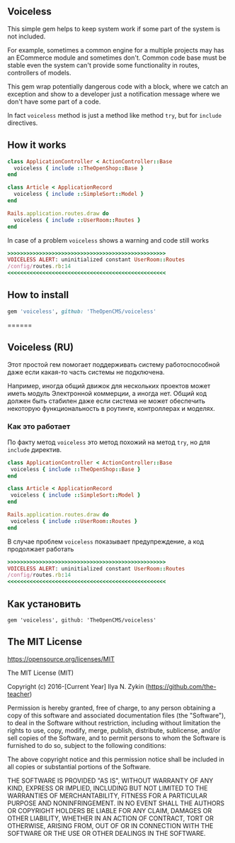 ## Voiceless

This simple gem helps to keep system work if some part of the system is not included.

For example, sometimes a common engine for a multiple projects may has an ECommerce module and sometimes don't. Common code base must be stable even the system can't provide some functionality in routes, controllers of models.

This gem wrap potentially dangerous code with a block, where we catch an exception and show to a developer just a notification message where we don't have some part of a code.

In fact `voiceless` method is just a method like method `try`, but for `include` directives.

## How it works

```ruby
class ApplicationController < ActionController::Base
  voiceless { include ::TheOpenShop::Base }
end

class Article < ApplicationRecord
  voiceless { include ::SimpleSort::Model }
end

Rails.application.routes.draw do
  voiceless { include ::UserRoom::Routes }
end
```

In case of a problem `voiceless` shows a warning and code still works

```ruby
>>>>>>>>>>>>>>>>>>>>>>>>>>>>>>>>>>>>>>>>>>>>>>>>>>
VOICELESS ALERT: uninitialized constant UserRoom::Routes
/config/routes.rb:14
<<<<<<<<<<<<<<<<<<<<<<<<<<<<<<<<<<<<<<<<<<<<<<<<<<
```

## How to install

```ruby
gem 'voiceless', github: 'TheOpenCMS/voiceless'
```

======

## Voiceless (RU)

Этот простой гем помогает поддерживать систему работоспособной даже если какая-то часть системы не подключена.

Например, иногда общий движок для нескольких проектов может иметь модуль Электронной коммерции, а иногда нет. Общий код должен быть стабилен даже если система не может обеспечить некоторую функциональность в роутинге, контроллерах и моделях.

### Как это работает

По факту метод `voiceless` это метод похожий на метод `try`, но для `include` директив.

```ruby
class ApplicationController < ActionController::Base
 voiceless { include ::TheOpenShop::Base }
end

class Article < ApplicationRecord
 voiceless { include ::SimpleSort::Model }
end

Rails.application.routes.draw do
 voiceless { include ::UserRoom::Routes }
end
```

В случае проблем `voiceless` показывает предупреждение, а код продолжает работать

```ruby
>>>>>>>>>>>>>>>>>>>>>>>>>>>>>>>>>>>>>>>>>>>>>>>>>>
VOICELESS ALERT: uninitialized constant UserRoom::Routes
/config/routes.rb:14
<<<<<<<<<<<<<<<<<<<<<<<<<<<<<<<<<<<<<<<<<<<<<<<<<<
```
## Как установить

```
gem 'voiceless', github: 'TheOpenCMS/voiceless'
```

## The MIT License

https://opensource.org/licenses/MIT

The MIT License (MIT)

Copyright (c) 2016-[Current Year] Ilya N. Zykin (https://github.com/the-teacher)

Permission is hereby granted, free of charge, to any person obtaining a copy of this software and associated documentation files (the "Software"), to deal in the Software without restriction, including without limitation the rights to use, copy, modify, merge, publish, distribute, sublicense, and/or sell copies of the Software, and to permit persons to whom the Software is furnished to do so, subject to the following conditions:

The above copyright notice and this permission notice shall be included in all copies or substantial portions of the Software.

THE SOFTWARE IS PROVIDED "AS IS", WITHOUT WARRANTY OF ANY KIND, EXPRESS OR IMPLIED, INCLUDING BUT NOT LIMITED TO THE WARRANTIES OF MERCHANTABILITY, FITNESS FOR A PARTICULAR PURPOSE AND NONINFRINGEMENT. IN NO EVENT SHALL THE AUTHORS OR COPYRIGHT HOLDERS BE LIABLE FOR ANY CLAIM, DAMAGES OR OTHER LIABILITY, WHETHER IN AN ACTION OF CONTRACT, TORT OR OTHERWISE, ARISING FROM, OUT OF OR IN CONNECTION WITH THE SOFTWARE OR THE USE OR OTHER DEALINGS IN THE SOFTWARE.
